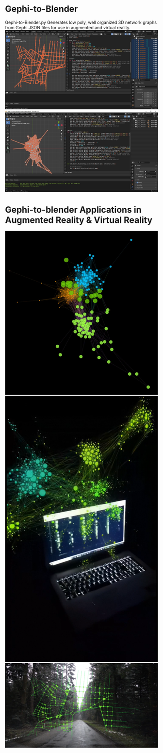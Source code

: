 # Gephi-to-Blender
Gephi-to-Blender.py Generates low poly, well organized 3D network graphs from Gephi JSON files for use in augmented and virtual reality.
![alt text](https://github.com/miano-kamuru/Gephi-to-Blender/blob/main/blender_screenshot.jpg?raw=true)
![alt text](https://github.com/miano-kamuru/Gephi-to-Blender/blob/main/blender_screenshot2.jpg?raw=true)

# Gephi-to-blender Applications in Augmented Reality & Virtual Reality
[![Watch the video](https://github.com/miano-kamuru/Data-Viz-With-Augmented-Reality-Project-Demos-/blob/main/screenshot_1.png)](https://www.artstation.com/artwork/nJ6JW1)
[![Watch the video](https://github.com/miano-kamuru/Data-Viz-With-Augmented-Reality-Project-Demos-/blob/main/screenshot_2.png)](https://www.artstation.com/artwork/nJbzzX)
[![Watch the video](https://github.com/miano-kamuru/Data-Viz-With-Augmented-Reality-Project-Demos-/blob/main/screenshot_3.png)](https://www.artstation.com/artwork/DLNBRe)
